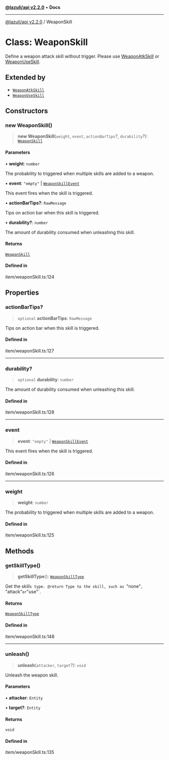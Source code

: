 [**@lazuli/api v2.2.0**](../README.md) • **Docs**

***

[@lazuli/api v2.2.0](../globals.md) / WeaponSkill

# Class: WeaponSkill

Define a weapon attack skill without trigger.
Please use [WeaponAtkSkill](WeaponAtkSkill.md) or [WeaponUseSkill](WeaponUseSkill.md).

## Extended by

- [`WeaponAtkSkill`](WeaponAtkSkill.md)
- [`WeaponUseSkill`](WeaponUseSkill.md)

## Constructors

### new WeaponSkill()

> **new WeaponSkill**(`weight`, `event`, `actionBarTips`?, `durability`?): [`WeaponSkill`](WeaponSkill.md)

#### Parameters

• **weight**: `number`

The probability to triggered when multiple skills are added to a weapon.

• **event**: `"empty"` \| [`WeaponSkillEvent`](../interfaces/WeaponSkillEvent.md)

This event fires when the skill is triggered.

• **actionBarTips?**: `RawMessage`

Tips on action bar when this skill is triggered.

• **durability?**: `number`

The amount of durability consumed when unleashing this skill.

#### Returns

[`WeaponSkill`](WeaponSkill.md)

#### Defined in

item/weaponSkill.ts:124

## Properties

### actionBarTips?

> `optional` **actionBarTips**: `RawMessage`

Tips on action bar when this skill is triggered.

#### Defined in

item/weaponSkill.ts:127

***

### durability?

> `optional` **durability**: `number`

The amount of durability consumed when unleashing this skill.

#### Defined in

item/weaponSkill.ts:128

***

### event

> **event**: `"empty"` \| [`WeaponSkillEvent`](../interfaces/WeaponSkillEvent.md)

This event fires when the skill is triggered.

#### Defined in

item/weaponSkill.ts:126

***

### weight

> **weight**: `number`

The probability to triggered when multiple skills are added to a weapon.

#### Defined in

item/weaponSkill.ts:125

## Methods

### getSkillType()

> **getSkillType**(): [`WeaponSkillType`](../type-aliases/WeaponSkillType.md)

Get the skill`s type.
@return Type to the skill, such as `"none"`, `"attack"` or `"use"`.

#### Returns

[`WeaponSkillType`](../type-aliases/WeaponSkillType.md)

#### Defined in

item/weaponSkill.ts:148

***

### unleash()

> **unleash**(`attacker`, `target`?): `void`

Unleash the weapon skill.

#### Parameters

• **attacker**: `Entity`

• **target?**: `Entity`

#### Returns

`void`

#### Defined in

item/weaponSkill.ts:135

